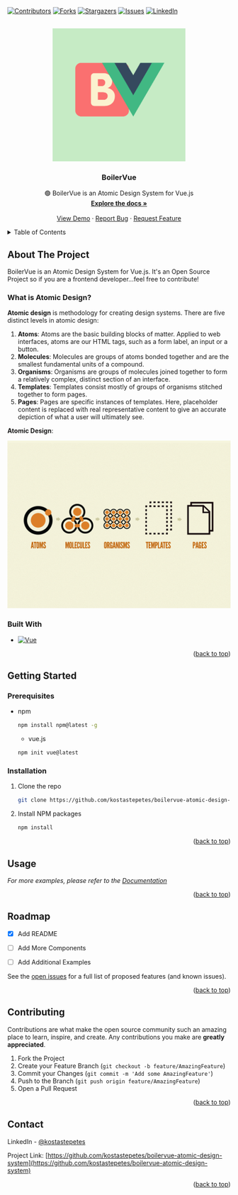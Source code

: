 [![Contributors][contributors-shield]][contributors-url]
[![Forks][forks-shield]][forks-url]
[![Stargazers][stars-shield]][stars-url]
[![Issues][issues-shield]][issues-url]
[![LinkedIn][linkedin-shield]][linkedin-url]

<!-- PROJECT LOGO -->
<br />
<div align="center">
  <a href="https://github.com/kostastepetes/boilervue-atomic-design-system">
    <img src="src\assets\boiler-vue.png" alt="Logo" width="300" height="300">
  </a>

  <h3 align="center">BoilerVue</h3>

  <p align="center">
    🟢 BoilerVue is an Atomic Design System for Vue.js
    <br />
    <a href="https://github.com/kostastepetes/boilervue-atomic-design-system"><strong>Explore the docs »</strong></a>
    <br />
    <br />
    <a href="https://github.com/kostastepetes/boilervue-atomic-design-system">View Demo</a>
    ·
    <a href="https://github.com/kostastepetes/boilervue-atomic-design-system/issues">Report Bug</a>
    ·
    <a href="https://github.com/kostastepetes/boilervue-atomic-design-system/issues">Request Feature</a>
  </p>
</div>



<!-- TABLE OF CONTENTS -->
<details>
  <summary>Table of Contents</summary>
  <ol>
    <li>
      <a href="#about-the-project">About The Project</a>
      <ul>
        <li><a href="#built-with">Built With</a></li>
      </ul>
    </li>
    <li>
      <a href="#getting-started">Getting Started</a>
      <ul>
        <li><a href="#prerequisites">Prerequisites</a></li>
        <li><a href="#installation">Installation</a></li>
      </ul>
    </li>
    <li><a href="#usage">Usage</a></li>
    <li><a href="#roadmap">Roadmap</a></li>
    <li><a href="#contributing">Contributing</a></li>
    <li><a href="#contact">Contact</a></li>
  </ol>
</details>



<!-- ABOUT THE PROJECT -->
## About The Project

BoilerVue is an Atomic Design System for Vue.js. It's an Open Source Project so if you are a frontend developer...feel free to contribute!

### What is Atomic Design?
**Atomic design** is methodology for creating design systems. There are five distinct levels in atomic design:
1. **Atoms**: Atoms are the basic building blocks of matter. Applied to web interfaces, atoms are our HTML tags, such as a form label, an input or a button.
2. **Molecules**: Molecules are groups of atoms bonded together and are the smallest fundamental units of a compound.
3. **Organisms**: Organisms are groups of molecules joined together to form a relatively complex, distinct section of an interface.
4. **Templates**: Templates consist mostly of groups of organisms stitched together to form pages.
5. **Pages**: Pages are specific instances of templates. Here, placeholder content is replaced with real representative content to give an accurate depiction of what a user will ultimately see.

**Atomic Design**: 

[![Product Name Screen Shot][product-screenshot]](https://github.com/kostastepetes/boilervue-atomic-design-system/blob/main/public/atomic-design-process.png)




### Built With


* [![Vue][Vue]][Vue-url]

<p align="right">(<a href="#readme-top">back to top</a>)</p>



<!-- GETTING STARTED -->
## Getting Started

### Prerequisites


* npm
  ```sh
  npm install npm@latest -g
  ```
  
  * vue.js
  ```sh
  npm init vue@latest
  ```
  

### Installation

1. Clone the repo
   ```sh
   git clone https://github.com/kostastepetes/boilervue-atomic-design-system.git
   ```
2. Install NPM packages
   ```sh
   npm install
   ```

<p align="right">(<a href="#readme-top">back to top</a>)</p>



<!-- USAGE EXAMPLES -->
## Usage

_For more examples, please refer to the [Documentation](https://github.com/kostastepetes/boilervue-atomic-design-system)_

<p align="right">(<a href="#readme-top">back to top</a>)</p>



<!-- ROADMAP -->
## Roadmap

- [x] Add README
- [ ] Add More Components
- [ ] Add Additional Examples


See the [open issues](https://github.com/kostastepetes/boilervue-atomic-design-system/issues) for a full list of proposed features (and known issues).

<p align="right">(<a href="#readme-top">back to top</a>)</p>



<!-- CONTRIBUTING -->
## Contributing

Contributions are what make the open source community such an amazing place to learn, inspire, and create. Any contributions you make are **greatly appreciated**.

1. Fork the Project
2. Create your Feature Branch (`git checkout -b feature/AmazingFeature`)
3. Commit your Changes (`git commit -m 'Add some AmazingFeature'`)
4. Push to the Branch (`git push origin feature/AmazingFeature`)
5. Open a Pull Request

<p align="right">(<a href="#readme-top">back to top</a>)</p>



<!-- CONTACT -->
## Contact

LinkedIn - [@kostastepetes](https://www.linkedin.com/in/kostas-tepetes) 

Project Link: [https://github.com/kostastepetes/boilervue-atomic-design-system](https://github.com/kostastepetes/boilervue-atomic-design-system)

<p align="right">(<a href="#readme-top">back to top</a>)</p>




<!-- MARKDOWN LINKS & IMAGES -->
<!-- https://www.markdownguide.org/basic-syntax/#reference-style-links -->
[contributors-shield]: https://img.shields.io/github/contributors/kostastepetes/boilervue-atomic-design-system.svg?style=for-the-badge
[contributors-url]: https://github.com/kostastepetes/boilervue-atomic-design-system/graphs/contributors
[forks-shield]: https://img.shields.io/github/forks/kostastepetes/boilervue-atomic-design-system.svg?style=for-the-badge
[forks-url]: https://github.com/kostastepetes/boilervue-atomic-design-system/network/members
[stars-shield]: https://img.shields.io/github/stars/kostastepetes/boilervue-atomic-design-system.svg?style=for-the-badge
[stars-url]: https://github.com/kostastepetes/boilervue-atomic-design-system/stargazers
[issues-shield]: https://img.shields.io/github/issues/kostastepetes/boilervue-atomic-design-system.svg?style=for-the-badge
[issues-url]: https://github.com/kostastepetes/boilervue-atomic-design-system/issues
[linkedin-shield]: https://img.shields.io/badge/-LinkedIn-black.svg?style=for-the-badge&logo=linkedin&colorB=555
[linkedin-url]: https://www.linkedin.com/in/kostas-tepetes
[product-screenshot]: src/assets/atomic-design-process.png
[Vue]: https://img.shields.io/badge/-Vue.js-4fc08d?style=flat&logo=vuedotjs&logoColor=white
[Vue-url]: https://vuejs.org/
